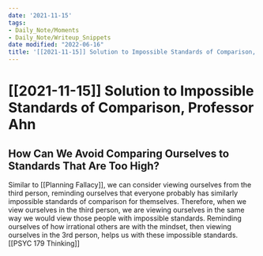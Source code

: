 ```yaml
---
date: '2021-11-15'
tags:
- Daily_Note/Moments
- Daily_Note/Writeup_Snippets
date modified: "2022-06-16"
title: '[[2021-11-15]] Solution to Impossible Standards of Comparison, Professor Ahn'
---
```


# [[2021-11-15]] Solution to Impossible Standards of Comparison, Professor Ahn

## How Can We Avoid Comparing Ourselves to Standards That Are Too High?
Similar to [[Planning Fallacy]], we can consider viewing ourselves from the third person, reminding ourselves that everyone probably has similarly impossible standards of comparison for themselves. Therefore, when we view ourselves in the third person, we are viewing ourselves in the same way we would view those people with impossible standards. Reminding ourselves of how irrational others are with the mindset, then viewing ourselves in the 3rd person, helps us with these impossible standards.
[[PSYC 179 Thinking]]
